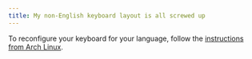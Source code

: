```yaml
---
title: My non-English keyboard layout is all screwed up
---
```


To reconfigure your keyboard for your language, follow the
[instructions from Arch Linux](https://wiki.archlinux.org/index.php/Keyboard_configuration_in_console).


